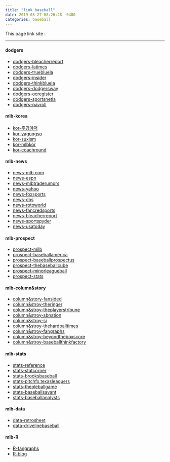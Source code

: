 ```yaml
---
title: "link baseball"
date: 2019-08-27 08:26:28 -0400
categories: baseball
---
```


This page link site :

---

#### dodgers
* [dodgers-bleacherreport]
* [dodgers-latimes]
* [dodgers-truebluela]
* [dodgers-insider]
* [dodgers-thinkbluela]
* [dodgers-dodgersway]
* [dodgers-ocregister]
* [dodgers-sportsnetla]
* [dodgers-payroll]

#### mlb-korea
* [kor-주경야덕]
* [kor-yagongso]
* [kor-suxism]
* [kor-mlbkor]
* [kor-coachround]

#### mlb-news
* [news-mlb.com]
* [news-espn]
* [news-mlbtraderumors]
* [news-yahoo]
* [news-foxsports]
* [news-cbs]
* [news-rotoworld]
* [news-fancredsports]
* [news-bleacherreport]
* [news-sportspyder]
* [news-usatoday]

#### mlb-prospect
* [prospect-milb]
* [prospect-baseballamerica]
* [prospect-baseballprospectus]
* [prospect-thebaseballcube]
* [prospect-minorleagueball]
* [prospect-stats]

#### mlb-column&story
* [column&story-fansided]
* [column&stroy-theringer]
* [column&stroy-theplayerstribune]
* [column&stroy-sbnation]
* [column&stroy-si]
* [column&stroy-thehardballtimes]
* [column&stroy-fangraphs]
* [column&stroy-beyondtheboxscore]
* [column&stroy-baseballthinkfactory]

#### mlb-stats
* [stats-reference]
* [stats-statcorner]
* [stats-brooksbaseball]
* [stats-pitchfx.texasleaguers]
* [stats-theoleballgame]
* [stats-baseballsavant]
* [stats-baseballanalysts]

#### mlb-data
* [data-retrosheet]
* [data-drivelinebaseball]

#### mlb-R
* [R-fangraphs]
* [R-blog]

[dodgers-bleacherreport]: https://bleacherreport.com/los-angeles-dodgers
[dodgers-latimes]: https://www.latimes.com/sports/dodgers
[dodgers-truebluela]: https://www.truebluela.com/
[dodgers-insider]: https://dodgers.mlblogs.com/
[dodgers-thinkbluela]: http://www.thinkbluela.com/
[dodgers-dodgersway]: https://dodgersway.com/
[dodgers-ocregister]: https://www.ocregister.com/sports/mlb/los-angeles-dodgers/
[dodgers-sportsnetla]: http://www.sportsnetla.com
[dodgers-payroll]: https://www.spotrac.com/mlb/los-angeles-dodgers/payroll/

[kor-주경야덕]: https://post.naver.com/my.nhn?memberNo=25448623
[kor-yagongso]: http://www.yagongso.com/
[kor-suxism]: http://suxism.com/
[kor-mlbkor]: http://mlb.mbcsportsplus.com/#07D0
[kor-coachround]: http://coachround.com/

[news-mlb.com]: https://www.mlb.com/
[news-espn]: http://www.espn.com/mlb/
[news-mlbtraderumors]: https://www.mlbtraderumors.com/
[news-yahoo]: https://sports.yahoo.com/mlb/
[news-foxsports]: http://www.foxsports.com/mlb
[news-cbs]: https://www.cbssports.com/mlb/
[news-rotoworld]: http://www.rotoworld.com/sports/mlb/baseball?ls=roto:mlb:gnav
[news-fancredsports]: https://fancredsports.com/Categories/baseball
[news-bleacherreport]: http://bleacherreport.com/mlb
[news-sportspyder]: http://sportspyder.com/sports/mlb/news
[news-usatoday]: https://www.usatoday.com/sports/mlb/

[prospect-milb]: https://www.milb.com/
[prospect-baseballamerica]: https://www.baseballamerica.com/
[prospect-baseballprospectus]: https://www.baseballprospectus.com
[prospect-thebaseballcube]: http://www.thebaseballcube.com/prospects/
[prospect-minorleagueball]: https://www.minorleagueball.com/
[prospect-stats]: https://www.mlb.com/prospects/stats

[column&story-fansided]: https://fansided.com/mlb/
[column&stroy-theringer]: https://www.theringer.com/mlb
[column&stroy-theplayerstribune]: https://www.theplayerstribune.com/en-us/sports/baseball
[column&stroy-sbnation]: https://www.sbnation.com/mlb
[column&stroy-si]: https://www.si.com/mlb
[column&stroy-thehardballtimes]: https://tht.fangraphs.com/
[column&stroy-fangraphs]: https://www.fangraphs.com/
[column&stroy-beyondtheboxscore]: https://www.beyondtheboxscore.com/
[column&stroy-baseballthinkfactory]: http://www.baseballthinkfactory.org/

[stats-reference]: http://www.baseball-reference.com/
[stats-statcorner]: http://www.statcorner.com/index.php
[stats-brooksbaseball]: http://www.brooksbaseball.net
[stats-pitchfx.texasleaguers]: http://pitchfx.texasleaguers.com/
[stats-theoleballgame]: http://www.theoleballgame.com
[stats-baseballsavant]: https://baseballsavant.mlb.com/about
[stats-baseballanalysts]: http://baseballanalysts.com/archives/fx_visualizatio_1/

[data-retrosheet]: https://www.retrosheet.org/game.html
[data-drivelinebaseball]: https://www.drivelinebaseball.com/

[R-fangraphs]: https://tht.fangraphs.com/tht-live/importing-data-into-r/
[R-blog]: https://cinema4dr12.tistory.com/1061?category=675738
